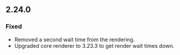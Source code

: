 ## 2.24.0
### Fixed
 - Removed a second wait time from the rendering.
 - Upgraded core renderer to 3.23.3 to get render wait times down.
